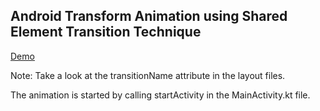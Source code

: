 ## Android Transform Animation using Shared Element Transition Technique



[Demo](img/demo.gif)

Note: Take a look at the transitionName attribute in the layout files.

The animation is started by calling startActivity in the MainActivity.kt file.
